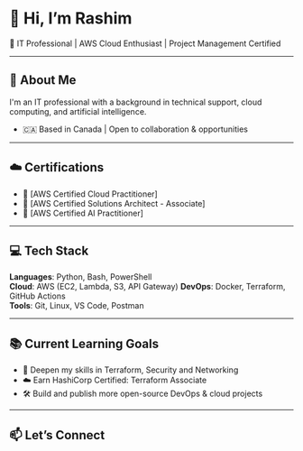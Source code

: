 # 👋 Hi, I’m Rashim 
🎯 IT Professional | AWS Cloud Enthusiast | Project Management Certified

---

## 🚀 About Me

I'm an IT professional with a background in technical support, cloud computing, and artificial intelligence. 

- 🇨🇦 Based in Canada | Open to collaboration & opportunities

---

## ☁️ Certifications

- 🏅 [AWS Certified Cloud Practitioner]
- 🏅 [AWS Certified Solutions Architect - Associate]
- 🏅 [AWS Certified AI Practitioner]


---

## 💻 Tech Stack

**Languages**: Python, Bash, PowerShell  
**Cloud**: AWS (EC2, Lambda, S3, API Gateway) 
**DevOps**: Docker, Terraform, GitHub Actions  
**Tools**: Git, Linux, VS Code, Postman

---

## 📚 Current Learning Goals

- 🧠 Deepen my skills in Terraform, Security and Networking 
- ☁️ Earn HashiCorp Certified: Terraform Associate
- 🛠️ Build and publish more open-source DevOps & cloud projects

---

## 📫 Let’s Connect



